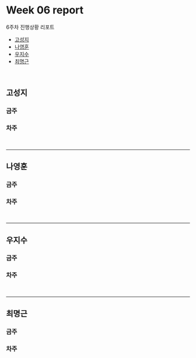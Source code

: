 # Week 06 report

6주차 진행상황 리포트

- [고성지](#고성지)
- [나영훈](#나영훈)
- [우지수](#우지수)
- [최명근](#최명근)

<br>


## 고성지
### 금주
### 차주
<br>

-----
## 나영훈
### 금주
### 차주

<br>

-----

## 우지수
### 금주
### 차주
<br>

-----
## 최명근
### 금주

### 차주

<br>
